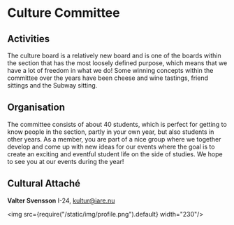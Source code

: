 # Culture Committee

## Activities
The culture board is a relatively new board and is one of the boards within the section that has the most loosely defined purpose, which means that we have a lot of freedom in what we do! Some winning concepts within the committee over the years have been cheese and wine tastings, friend sittings and the Subway sitting.

## Organisation

The committee consists of about 40 students, which is perfect for getting to know people in the section, partly in your own year, but also students in other years. As a member, you are part of a nice group where we together develop and come up with new ideas for our events where the goal is to create an exciting and eventful student life on the side of studies. We hope to see you at our events during the year!

## Cultural Attaché

__Valter Svensson__ I-24, kultur@iare.nu

<img src={require("/static/img/profile.png").default} width="230"/>

